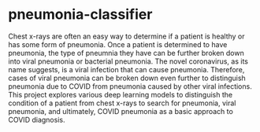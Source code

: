 # pneumonia-classifier
Chest x-rays are often an easy way to determine if a patient is healthy or has some form of pneumonia. Once a patient is determined to have pneumonia, the type of pneumnia they have can be further broken down into viral pneumonia or bacterial pneumonia. The novel coronavirus, as its name suggests, is a viral infection that can cause pneumonia. Therefore, cases of viral pneumonia can be broken down even further to distinguish pneumonia due to COVID from pneumonia caused by other viral infections. This project explores various deep learning models to distinguish the condition of a patient from chest x-rays to search for pneumonia, viral pneumonia, and ultimately, COVID pneumonia as a basic approach to COVID diagnosis.
